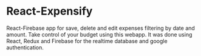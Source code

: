 # React-Expensify

React-Firebase app for save, delete and edit expenses filtering by date and amount. Take control of your budget using this webapp. It was done using React, Redux and Firebase for the realtime database and google authentication. 
